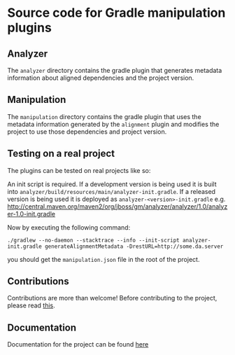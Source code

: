 # Source code for Gradle manipulation plugins

## Analyzer

The `analyzer` directory contains the gradle plugin that generates metadata information about aligned dependencies and the project version.

## Manipulation

The `manipulation` directory contains the gradle plugin that uses the metadata information generated by the `alignment` plugin and
modifies the project to use those dependencies and project version.


## Testing on a real project

The plugins can be tested on real projects like so:

An init script is required. If a development version is being used it is built into `analyzer/build/resources/main/analyzer-init.gradle`. If a released version is being used it is deployed as `analyzer-<version>-init.gradle` e.g. http://central.maven.org/maven2/org/jboss/gm/analyzer/analyzer/1.0/analyzer-1.0-init.gradle

Now by executing the following command:

```
./gradlew --no-daemon --stacktrace --info --init-script analyzer-init.gradle generateAlignmentMetadata -DrestURL=http://some.da.server
```

you should get the `manipulation.json` file in the root of the project.

## Contributions

Contributions are more than welcome! Before contributing to the project, please read [this](https://github.com/project-ncl/gradle-manipulator/blob/master/CONTRIBUTING.md).

## Documentation

Documentation for the project can be found [here](https://project-ncl.github.io/gradle-manipulator/)
